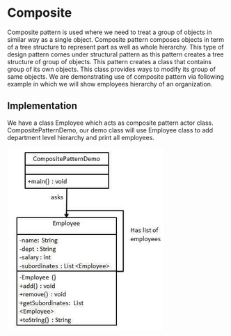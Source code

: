 # Composite
Composite pattern is used where we need to treat a group of objects in similar way as a single object. Composite pattern composes objects in term of a tree structure to represent part as well as whole hierarchy. This type of design pattern comes under structural pattern as this pattern creates a tree structure of group of objects. This pattern creates a class that contains group of its own objects. This class provides ways to modify its group of same objects. We are demonstrating use of composite pattern via following example in which we will show employees hierarchy of an organization.

## Implementation
We have a class Employee which acts as composite pattern actor class. CompositePatternDemo, our demo class will use Employee class to add department level hierarchy and print all employees.

![UML Diagram](https://github.com/diegurrio/kitchen-sink/blob/main/kitchenSink/src/main/java/com/diego/kitchen/patterns/composite/composite_pattern_uml_diagram.jpg?raw=true)

